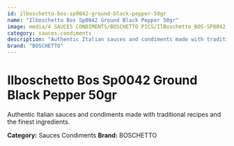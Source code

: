 ```yaml
---
id: ilboschetto-bos-sp0042-ground-black-pepper-50gr
name: "Ilboschetto Bos Sp0042 Ground Black Pepper 50gr"
image: media/4 SAUCES CONDIMENTS/BOSCHETTO PICS/IlBoschetto_BOS-SP0042 Ground Black Pepper 50gr.png
category: sauces-condiments
description: "Authentic Italian sauces and condiments made with traditional recipes and the finest ingredients."
brand: "BOSCHETTO"
---
```


# Ilboschetto Bos Sp0042 Ground Black Pepper 50gr

Authentic Italian sauces and condiments made with traditional recipes and the finest ingredients.

**Category:** Sauces Condiments
**Brand:** BOSCHETTO
